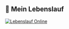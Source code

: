 ## 📄 Mein Lebenslauf

[![Lebenslauf Online](https://img.shields.io/badge/Lebenslauf-ansehen-blue?style=for-the-badge&logo=googlechrome)](https://laurinhuebner.github.io/resume/)
